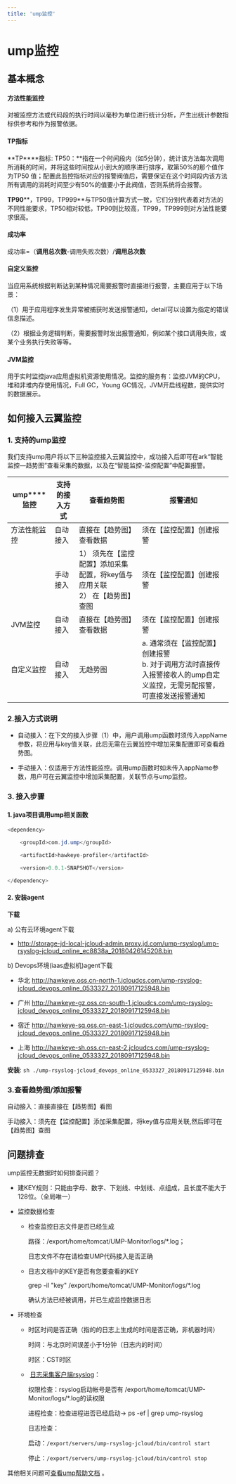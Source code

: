 ```yaml
---
title: 'ump监控'
---
```

# ump监控
## 基本概念

#### 方法性能监控

对被监控方法或代码段的执行时间以毫秒为单位进行统计分析，产生出统计参数指标供参考和作为报警依据。

#### TP指标

**TP****指标: TP50：**指在一个时间段内（如5分钟），统计该方法每次调用所消耗的时间，并将这些时间按从小到大的顺序进行排序，取第50%的那个值作为TP50 值；配置此监控指标对应的报警阀值后，需要保证在这个时间段内该方法所有调用的消耗时间至少有50%的值要小于此阀值，否则系统将会报警。

**TP90****，TP99，TP999**与TP50值计算方式一致，它们分别代表着对方法的不同性能要求，TP50相对较低，TP90则比较高，TP99，TP999则对方法性能要求很高。

#### 成功率

成功率=（**调用总次数**-调用失败次数）/**调用总次数**

#### 自定义监控

当应用系统根据判断达到某种情况需要报警时直接进行报警，主要应用于以下场景：

（1）用于应用程序发生异常被捕获时发送报警通知，detail可以设置为指定的错误信息描述。

（2）根据业务逻辑判断，需要报警时发出报警通知，例如某个接口调用失败，或某个业务执行失败等等。

#### JVM监控

用于实时监控java应用虚拟机资源使用情况。监控的服务有：监控JVM的CPU，堆和非堆内存使用情况，Full GC，Young GC情况，JVM开启线程数，提供实时的数据展示。

## 如何接入云翼监控

### 1. 支持的ump监控

我们支持ump用户将以下三种监控接入云翼监控中，成功接入后即可在ark“智能监控—趋势图”查看采集的数据，以及在“智能监控-监控配置”中配置报警。

| **ump****监控** | **支持的接入方式** | **查看趋势图**                                               | **报警通知**                                                 |
| --------------- | ------------------ | ------------------------------------------------------------ | ------------------------------------------------------------ |
| 方法性能监控    | 自动接入           | 直接在【趋势图】查看数据                                     | 须在【监控配置】创建报警                                     |
|                 | 手动接入           | 1） 须先在【监控配置】添加采集配置，将key值与应用关联  <br /> 2） 在【趋势图】查图 | 须在【监控配置】创建报警                                     |
| JVM监控         | 自动接入           | 直接在【趋势图】查看数据                                     | 须在【监控配置】创建报警                                     |
| 自定义监控      | 自动接入           | 无趋势图                                     | a. 通常须在【监控配置】创建报警   <br />b. 对于调用方法时直接传入报警接收人的ump自定义监控，无需另配报警，可直接发送报警通知 |

### 2.接入方式说明

* 自动接入：在下文的接入步骤（1）中，用户调用ump函数时须传入appName参数，将应用与key值关联，此后无需在云翼监控中增加采集配置即可查看趋势图。

* 手动接入：仅适用于方法性能监控。调用ump函数时如未传入appName参数，用户可在云翼监控中增加采集配置，关联节点与ump监控。


### 3. <a name="1">接入步骤</a>

#### 1. java项目调用ump相关函数

```java
<dependency> 

    <groupId>com.jd.ump</groupId> 

    <artifactId>hawkeye-profiler</artifactId> 

    <version>0.0.1-SNAPSHOT</version> 

</dependency> 
```

#### 2. 安装agent
**下载**

a) 公有云环境agent下载

* <http://storage-jd-local-jcloud-admin.proxy.jd.com/ump-rsyslog/ump-rsyslog-jcloud_online_ec8838a_20180426145208.bin>

b) Devops环境(iaas虚拟机)agent下载

* 华北 <http://hawkeye.oss.cn-north-1.jcloudcs.com/ump-rsyslog-jcloud_devops_online_0533327_20180917125948.bin>

* 广州 <http://hawkeye-gz.oss.cn-south-1.jcloudcs.com/ump-rsyslog-jcloud_devops_online_0533327_20180917125948.bin>

* 宿迁 <http://hawkeye-sq.oss.cn-east-1.jcloudcs.com/ump-rsyslog-jcloud_devops_online_0533327_20180917125948.bin>

* 上海 <http://hawkeye-sh.oss.cn-east-2.jcloudcs.com/ump-rsyslog-jcloud_devops_online_0533327_20180917125948.bin>


**安装**:   ```sh ./ump-rsyslog-jcloud_devops_online_0533327_20180917125948.bin```

### 3.查看趋势图/添加报警
 自动接入：直接直接在【趋势图】看图

 手动接入：须先在【监控配置】添加采集配置，将key值与应用关联,然后即可在【趋势图】查图 

## 问题排查
ump监控无数据时如何排查问题？

- 建KEY规则：只能由字母、数字、下划线、中划线、点组成，且长度不能大于128位。（全局唯一）

- 监控数据检查
  - 检查监控日志文件是否已经生成

    路径：/export/home/tomcat/UMP-Monitor/logs/*.log；

    日志文件不存在请检查UMP代码接入是否正确

  - 日志文档中的KEY是否有您要查看的KEY

    grep -il "key"  /export/home/tomcat/UMP-Monitor/logs/*.log

    确认方法已经被调用，并已生成监控数据日志

- 环境检查

  - ​	时区时间是否正确（指的的日志上生成的时间是否正确，非机器时间）

    时间：与北京时间误差小于1分钟（日志内的时间）

    时区：CST时区

  - ​	<a href="#1">日志采集客户端rsyslog</a>：

    权限检查：rsyslog启动帐号是否有 /export/home/tomcat/UMP-Monitor/logs/*.log的读权限

    进程检查：检查进程进否已经启动→  ps -ef | grep ump-rsyslog

    日志检查：

    启动：`/export/servers/ump-rsyslog-jcloud/bin/control start`

    停止：`/export/servers/ump-rsyslog-jcloud/bin/control stop`


其他相关问题可[查看ump帮助文档](https://cf.jd.com/pages/viewpage.action?pageId=73251808) 。